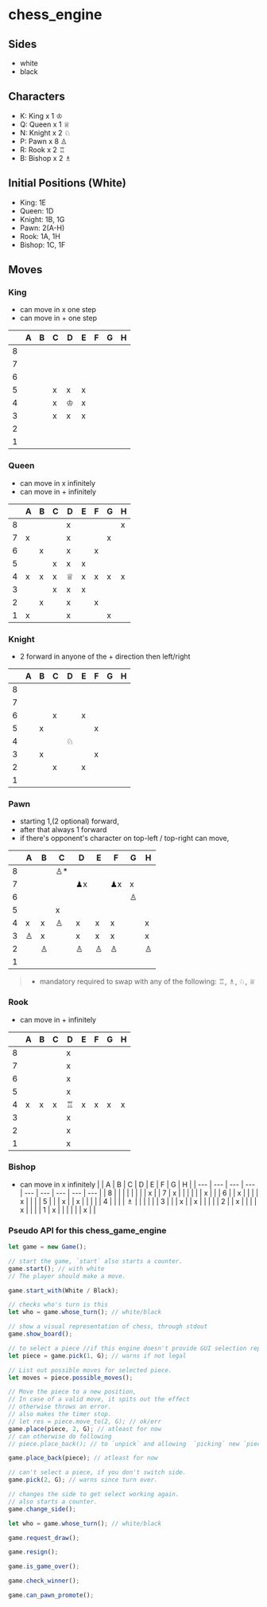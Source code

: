 # chess_engine

## Sides

- white
- black

## Characters

- K: King x 1 ♔
- Q: Queen x 1 ♕
- N: Knight x 2 ♘
- P: Pawn x 8 ♙
- R: Rook x 2 ♖
- B: Bishop x 2 ♗

## Initial Positions (White)

- King: 1E
- Queen: 1D
- Knight: 1B, 1G
- Pawn: 2(A-H)
- Rook: 1A, 1H
- Bishop: 1C, 1F

## Moves

### King

- can move in x one step
- can move in + one step

|     | A   | B   | C   | D   | E   | F   | G   | H   |
| --- | --- | --- | --- | --- | --- | --- | --- | --- |
| 8   |     |     |     |     |     |     |     |     |
| 7   |     |     |     |     |     |     |     |     |
| 6   |     |     |     |     |     |     |     |     |
| 5   |     |     | x   | x   | x   |     |     |     |
| 4   |     |     | x   | ♔   | x   |     |     |     |
| 3   |     |     | x   | x   | x   |     |     |     |
| 2   |     |     |     |     |     |     |     |     |
| 1   |     |     |     |     |     |     |     |     |

### Queen

- can move in x infinitely
- can move in + infinitely

|     | A   | B   | C   | D   | E   | F   | G   | H   |
| --- | --- | --- | --- | --- | --- | --- | --- | --- |
| 8   |     |     |     | x   |     |     |     | x   |
| 7   | x   |     |     | x   |     |     | x   |     |
| 6   |     | x   |     | x   |     | x   |     |     |
| 5   |     |     | x   | x   | x   |     |     |     |
| 4   | x   | x   | x   | ♕   | x   | x   | x   | x   |
| 3   |     |     | x   | x   | x   |     |     |     |
| 2   |     | x   |     | x   |     | x   |     |     |
| 1   | x   |     |     | x   |     |     | x   |     |

### Knight

- 2 forward in anyone of the + direction then left/right

|     | A   | B   | C   | D   | E   | F   | G   | H   |
| --- | --- | --- | --- | --- | --- | --- | --- | --- |
| 8   |     |     |     |     |     |     |     |     |
| 7   |     |     |     |     |     |     |     |     |
| 6   |     |     | x   |     | x   |     |     |     |
| 5   |     | x   |     |     |     | x   |     |     |
| 4   |     |     |     | ♘   |     |     |     |     |
| 3   |     | x   |     |     |     | x   |     |     |
| 2   |     |     | x   |     | x   |     |     |     |
| 1   |     |     |     |     |     |     |     |     |

### Pawn

- starting 1,(2 optional) forward,
- after that always 1 forward
- if there's opponent's character on top-left / top-right can move,

|     | A   | B   | C   | D    | E   | F    | G   | H   |
| --- | --- | --- | --- | ---- | --- | ---- | --- | --- |
| 8   |     |     | ♙\* |      |     |      |     |     |
| 7   |     |     |     | ♟︎x |     | ♟︎x | x   |     |
| 6   |     |     |     |      |     |      | ♙   |     |
| 5   |     |     | x   |      |     |      |     |     |
| 4   | x   | x   | ♙   | x    | x   | x    |     | x   |
| 3   | ♙   | x   |     | x    | x   | x    |     | x   |
| 2   |     | ♙   |     | ♙    | ♙   | ♙    |     | ♙   |
| 1   |     |     |     |      |     |      |     |     |

> - mandatory required to swap with any of the following:
>   ♖, ♗, ♘, ♕

### Rook

- can move in + infinitely

|     | A   | B   | C   | D   | E   | F   | G   | H   |
| --- | --- | --- | --- | --- | --- | --- | --- | --- |
| 8   |     |     |     | x   |     |     |     |     |
| 7   |     |     |     | x   |     |     |     |     |
| 6   |     |     |     | x   |     |     |     |     |
| 5   |     |     |     | x   |     |     |     |     |
| 4   | x   | x   | x   | ♖   | x   | x   | x   | x   |
| 3   |     |     |     | x   |     |     |     |     |
| 2   |     |     |     | x   |     |     |     |     |
| 1   |     |     |     | x   |     |     |     |     |

### Bishop

- can move in x infinitely
  | | A | B | C | D | E | F | G | H |
  | --- | --- | --- | --- | --- | --- | --- | --- | --- |
  | 8 | | | | | | | | x |
  | 7 | x | | | | | | x | |
  | 6 | | x | | | | x | | |
  | 5 | | | x | | x | | | |
  | 4 | | | | ♗ | | | | |
  | 3 | | | x | | x | | | |
  | 2 | | x | | | | x | | |
  | 1 | x | | | | | | x | |

### Pseudo API for this chess_game_engine

```javascript
let game = new Game();

// start the game, `start` also starts a counter.
game.start(); // with white
// The player should make a move.

game.start_with(White / Black);

// checks who's turn is this
let who = game.whose_turn(); // white/black

// show a visual representation of chess, through stdout
game.show_board();

// to select a piece //if this engine doesn't provide GUI selection replace select with move
let piece = game.pick(1, G); // warns if not legal

// List out possible moves for selected piece.
let moves = piece.possible_moves();

// Move the piece to a new position,
// In case of a valid move, it spits out the effect
// otherwise throws an error.
// also makes the timer stop.
// let res = piece.move_to(2, G); // ok/err
game.place(piece, 2, G); // atleast for now
// can otherwise do following
// piece.place_back(); // to `unpick` and allowing  `picking` new `piece`

game.place_back(piece); // atleast for now

// can't select a piece, if you don't switch side.
game.pick(2, G); // warns since turn over.

// changes the side to get select working again.
// also starts a counter.
game.change_side();

let who = game.whose_turn(); // white/black

game.request_draw();

game.resign();

game.is_game_over();

game.check_winner();

game.can_pawn_promote();
```
